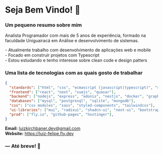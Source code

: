 <!---
- 👋 Hi, I’m @luizkirchbaner
- 👀 I’m interested in ...
- 🌱 I’m currently learning ...
- 💞️ I’m looking to collaborate on ...
- 📫 How to reach me ...
- 😄 Pronouns: ...
- ⚡ Fun fact: ...

luizkirchbaner/luizkirchbaner is a ✨ special ✨ repository because its `README.md` (this file) appears on your GitHub profile.
You can click the Preview link to take a look at your changes.
--->

<h1>
  Seja Bem Vindo! 👋
</h1>

### Um pequeno resumo sobre mim
<p>Analista Programador com mais de 5 anos de experiência, formado na faculdade Uniguairacá em Análise e desenvolvimento de sistemas.</p>
<p>
  - Atualmente trabalho com desenvolvimento de aplicações web e mobile
  <br>
  - Focado em construir projetos com Typescript
  <br>
  - Estou estudando e tenho interesse sobre clean code e design patters
</p>

### Uma lista de tecnologias com as quais gosto de trabalhar

```json
{
  "standards": ["html", "css", "ecmascript (javascript|typescript)", "sql", "json", "php"],
  "frontend": ["react", "next", "vuejs", "quasar"],
  "backend": ["nodejs", "express", "adonis", "nestjs", "docker", "graphql"],
  "databases": ["mysql", "postgresql", "sqlite", "mongodb"],
  "css": ["css modules", "sass", "styled-components", "tailwindcss"],
  "ui-libraries": ["mui", "radixui", "shadcn-ui", "next-ui", "bootstrap"],
  "prod": ["fly.io", "github-pages", "hostinger"],
}
```

**Email:** luizkirchbaner.dev@gmail.com  
**Website:** https://luiz-felipe.fly.dev

### ― Até breve! 🙌
<br>
